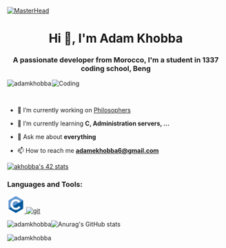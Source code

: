 [![MasterHead](https://i.pinimg.com/originals/12/b2/3a/12b23a7752e8a7a4464c1ff5e596237f.gif)](https://www.youtube.com/watch?v=OoGn-ZKp8a4&t=9s)
<h1 align="center">Hi 👋, I'm Adam Khobba</h1>
<h3 align="center">A passionate developer from Morocco, I'm a student in 1337 coding school, Beng</h3>
<img align="right" alt="Coding" width="400" src="https://www.codedex.io/images/codedex-bot-logo.gif">
<p align="left"> <img src="https://komarev.com/ghpvc/?username=adamkhobba&label=Profile%20views&color=0e75b6&style=flat" alt="adamkhobba" /> </p>

<p align="left"> <a href="https://twitter.com/" target="blank"><img src="https://img.shields.io/twitter/follow/?logo=twitter&style=for-the-badge" alt="" /></a> </p>

- 🔭 I’m currently working on [Philosophers](https://cdn.intra.42.fr/pdf/pdf/73397/en.subject.pdf)

- 🌱 I’m currently learning **C, Administration servers, ...**

- 💬 Ask me about **everything**

- 📫 How to reach me **adamekhobba6@gmail.com**

<!--<h3 align="left">Connect with me:</h3>
<p align="left">
</p> -->
[![akhobba's 42 stats](https://badge.mediaplus.ma/colorfulwaves/akhobba)](https://github.com/oakoudad/badge42)
<h3 align="left">Languages and Tools:</h3>
<p align="left"> <a href="https://www.cprogramming.com/" target="_blank" rel="noreferrer"> <img src="https://raw.githubusercontent.com/devicons/devicon/master/icons/c/c-original.svg" alt="c" width="40" height="40"/> </a> <a href="https://git-scm.com/" target="_blank" rel="noreferrer"> <img src="https://www.vectorlogo.zone/logos/git-scm/git-scm-icon.svg" alt="git" width="40" height="40"/> </a> </p>

<p><img align="left" src="https://github-readme-stats.vercel.app/api/top-langs?username=adamkhobba&show_icons=true&locale=en&layout=compact" alt="adamkhobba" /></p>


![Anurag's GitHub stats](https://github-readme-stats.vercel.app/api?username=adamkhobba&show_icons=true&theme=radical)
<p><img align="center" src="https://github-readme-streak-stats.herokuapp.com/?user=adamkhobba&" alt="adamkhobba" /></p>
